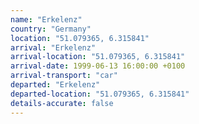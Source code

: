 ```yaml
---
name: "Erkelenz"
country: "Germany"
location: "51.079365, 6.315841"
arrival: "Erkelenz"
arrival-location: "51.079365, 6.315841"
arrival-date: 1999-06-13 16:00:00 +0100
arrival-transport: "car"
departed: "Erkelenz"
departed-location: "51.079365, 6.315841"
details-accurate: false
---
```



